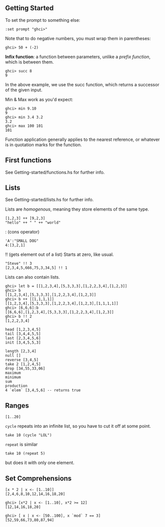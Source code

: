 ## Getting Started
To set the prompt to something else:
```
:set prompt "ghci>"
```

Note that to do negative numbers, you must wrap them in parentheses:
```
ghci> 50 + (-2)
```

**Infix function**: a function between parameters, unlike a *prefix function*, which is between them.

```
ghci> succ 8
9
```
In the above example, we use the succ function, which returns a successor of the given input.

Min & Max work as you'd expect:
```
ghci> min 9.10
9
ghci> min 3.4 3.2
3.2
ghci> max 100 101
101
```

Function application generally applies to the nearest reference, or whatever is in quotation marks for the function.


## First functions

See Getting-started/functions.hs for further info.

## Lists

See Getting-started/lists.hs for further info.

Lists are *homogenous*, meaning they store elements of the same type.

```
[1,2,3] ++ [9,2,3]
"hello" ++ " " ++ "world"
```

: (cons operator)
```
'A':"SMALL DOG"
4:[3,2,1]
```

!! (gets element out of a list)
Starts at zero, like usual.
```
"Steve" !! 3
[2,3,4,5,666,75,3,34,5] !! 1
```

Lists can also contain lists.
```
ghci> let b = [[1,2,3,4],[5,3,3,3],[1,2,2,3,4],[1,2,3]]  
ghci> b  
[[1,2,3,4],[5,3,3,3],[1,2,2,3,4],[1,2,3]]  
ghci> b ++ [[1,1,1,1]]  
[[1,2,3,4],[5,3,3,3],[1,2,2,3,4],[1,2,3],[1,1,1,1]]  
ghci> [6,6,6]:b  
[[6,6,6],[1,2,3,4],[5,3,3,3],[1,2,2,3,4],[1,2,3]]  
ghci> b !! 2  
[1,2,2,3,4]
```

```
head [1,2,3,4,5]
tail [3,4,4,5,5]
last [2,3,4,5,6]
init [3,4,5,5,3]

length [2,3,4]
null []
reverse [3,4,5]
take 2 [1,2,4,5]
drop [34,55,33,06]
maximum
minimum
sum
production
4 `elem` [3,4,5,6] -- returns true
```

## Ranges
```
[1..20]
```

`cycle` repeats into an infinite list, so you have to cut it off at some point.

```
take 10 (cycle "LOL")
```

`repeat` is similar

```
take 10 (repeat 5)
```

but does it with only one element.

## Set Comprehensions

```
[x * 2 | x <- [1..10]]
[2,4,6,8,10,12,14,16,18,20]  
```

```
ghci> [x*2 | x <- [1..10], x*2 >= 12]  
[12,14,16,18,20]  
```


```
ghci> [ x | x <- [50..100], x `mod` 7 == 3]  
[52,59,66,73,80,87,94]  
```
